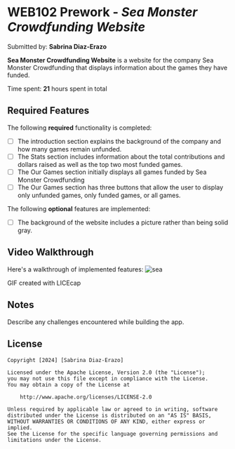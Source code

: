 # WEB102 Prework - *Sea Monster Crowdfunding Website*

Submitted by: **Sabrina Diaz-Erazo**

**Sea Monster Crowdfunding Website** is a website for the company Sea Monster Crowdfunding that displays information about the games they have funded.

Time spent: **21** hours spent in total

## Required Features

The following **required** functionality is completed:

* [ ] The introduction section explains the background of the company and how many games remain unfunded.
* [ ] The Stats section includes information about the total contributions and dollars raised as well as the top two most funded games.
* [ ] The Our Games section initially displays all games funded by Sea Monster Crowdfunding
* [ ] The Our Games section has three buttons that allow the user to display only unfunded games, only funded games, or all games.

The following **optional** features are implemented:

* [ ] The background of the website includes a picture rather than being solid gray.

## Video Walkthrough

Here's a walkthrough of implemented features:
![sea](https://github.com/sderazo/web102_prework/assets/76634204/82711931-323c-4a28-873e-97c3dc90dea2)
<!-- Replace this with whatever GIF tool you used! -->
GIF created with LICEcap

## Notes

Describe any challenges encountered while building the app.

## License

    Copyright [2024] [Sabrina Diaz-Erazo]

    Licensed under the Apache License, Version 2.0 (the "License");
    you may not use this file except in compliance with the License.
    You may obtain a copy of the License at

        http://www.apache.org/licenses/LICENSE-2.0

    Unless required by applicable law or agreed to in writing, software
    distributed under the License is distributed on an "AS IS" BASIS,
    WITHOUT WARRANTIES OR CONDITIONS OF ANY KIND, either express or implied.
    See the License for the specific language governing permissions and
    limitations under the License.
